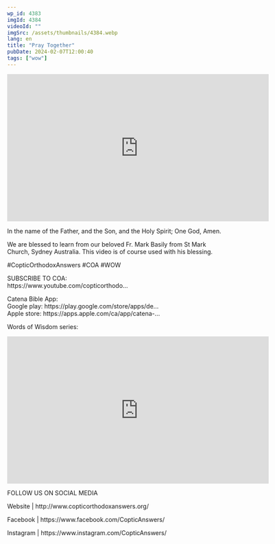 ```yaml
---
wp_id: 4383
imgId: 4384
videoId: ""
imgSrc: /assets/thumbnails/4384.webp
lang: en
title: "Pray Together"
pubDate: 2024-02-07T12:00:40
tags: ["wow"]
---
```


<!-- page: 6 -->

<p><iframe loading="lazy" title="" src="https://www.youtube.com/embed/Anu3NcSydKg" width="609.52" height="342.85" frameborder="0" allowfullscreen="allowfullscreen"><span data-mce-type="bookmark" style="display: inline-block; width: 0px; overflow: hidden; line-height: 0;" class="mce_SELRES_start">﻿</span></iframe></p>
<p>In the name of the Father, and the Son, and the Holy Spirit; One God, Amen.</p>
<p>We are blessed to learn from our beloved Fr. Mark Basily from St Mark Church, Sydney Australia. This video is of course used with his blessing.</p>
<p>#CopticOrthodoxAnswers #COA #WOW</p>
<p>SUBSCRIBE TO COA:<br />
https://www.youtube.com/copticorthodo&#8230;</p>
<p>Catena Bible App:<br />
Google play: https://play.google.com/store/apps/de&#8230;​<br />
Apple store: https://apps.apple.com/ca/app/catena-​&#8230;</p>
<p>Words of Wisdom series:</p>
<p><iframe loading="lazy" title="YouTube video player" src="https://www.youtube.com/embed/videoseries?si=Tc4SoZIX0bXjAZe0&amp;list=PLA20bNyz8F1DWwPAaKKwnEtNmB4URhPL4" width="609.52" height="342.85" frameborder="0" allowfullscreen="allowfullscreen"></iframe></p>
<p>FOLLOW US ON SOCIAL MEDIA</p>
<p>Website | http://www.copticorthodoxanswers.org/</p>
<p>Facebook | https://www.facebook.com/CopticAnswers/</p>
<p>Instagram | https://www.instagram.com/CopticAnswers/</p>

